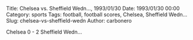Title: Chelsea vs. Sheffield Wedn…, 1993/01/30
Date: 1993/01/30 00:00
Category: sports
Tags: football, football scores, Chelsea, Sheffield Wedn…
Slug: chelsea-vs-sheffield-wedn
Author: carbonero


Chelsea 0 - 2 Sheffield Wedn…
